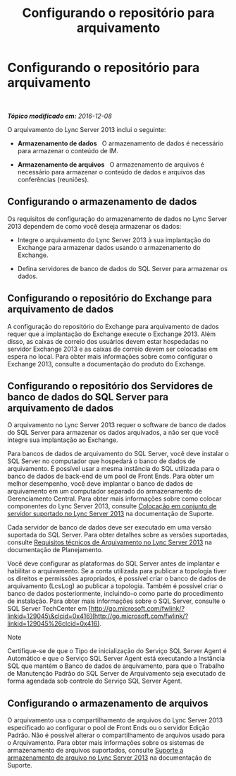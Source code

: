 ﻿---
title: Configurando o repositório para arquivamento
TOCTitle: Configurando o repositório para arquivamento
ms:assetid: f751245c-743e-454f-8325-968ae5e3de71
ms:mtpsurl: https://technet.microsoft.com/pt-br/library/JJ205392(v=OCS.15)
ms:contentKeyID: 49308639
ms.date: 12/10/2016
mtps_version: v=OCS.15
ms.translationtype: HT
---

# Configurando o repositório para arquivamento

 

_**Tópico modificado em:** 2016-12-08_

O arquivamento do Lync Server 2013 inclui o seguinte:

  - **Armazenamento de dados**   O armazenamento de dados é necessário para armazenar o conteúdo de IM.

  - **Armazenamento de arquivos**   O armazenamento de arquivos é necessário para armazenar o conteúdo de dados e arquivos das conferências (reuniões).

## Configurando o armazenamento de dados

Os requisitos de configuração do armazenamento de dados no Lync Server 2013 dependem de como você deseja armazenar os dados:

  - Integre o arquivamento do Lync Server 2013 à sua implantação do Exchange para armazenar dados usando o armazenamento do Exchange.

  - Defina servidores de banco de dados do SQL Server para armazenar os dados.

## Configurando o repositório do Exchange para arquivamento de dados

A configuração do repositório do Exchange para arquivamento de dados requer que a implantação do Exchange execute o Exchange 2013. Além disso, as caixas de correio dos usuários devem estar hospedadas no servidor Exchange 2013 e as caixas de correio devem ser colocadas em espera no local. Para obter mais informações sobre como configurar o Exchange 2013, consulte a documentação do produto do Exchange.

## Configurando o repositório dos Servidores de banco de dados do SQL Server para arquivamento de dados

O arquivamento no Lync Server 2013 requer o software de banco de dados do SQL Server para armazenar os dados arquivados, a não ser que você integre sua implantação ao Exchange.

Para bancos de dados de arquivamento do SQL Server, você deve instalar o SQL Server no computador que hospedará o banco de dados de arquivamento. É possível usar a mesma instância do SQL utilizada para o banco de dados de back-end de um pool de Front Ends. Para obter um melhor desempenho, você deve implantar o banco de dados de arquivamento em um computador separado do armazenamento de Gerenciamento Central. Para obter mais informações sobre como colocar componentes do Lync Server 2013, consulte [Colocação em conjunto de servidor suportado no Lync Server 2013](lync-server-2013-supported-server-collocation.md) na documentação de Suporte.

Cada servidor de banco de dados deve ser executado em uma versão suportada do SQL Server. Para obter detalhes sobre as versões suportadas, consulte [Requisitos técnicos de Arquivamento no Lync Server 2013](lync-server-2013-technical-requirements-for-archiving.md) na documentação de Planejamento.

Você deve configurar as plataformas do SQL Server antes de implantar e habilitar o arquivamento. Se a conta utilizada para publicar a topologia tiver os direitos e permissões apropriados, é possível criar o banco de dados de arquivamento (LcsLog) ao publicar a topologia. Também é possível criar o banco de dados posteriormente, incluindo-o como parte do procedimento de instalação. Para obter mais informações sobre o SQL Server, consulte o SQL Server TechCenter em [http://go.microsoft.com/fwlink/?linkid=129045\&clcid=0x416](http://go.microsoft.com/fwlink/?linkid=129045%26clcid=0x416).

> [!NOTE]  
> Certifique-se de que o Tipo de inicialização do Serviço SQL Server Agent é Automático e que o Serviço SQL Server Agent está executando a Instância SQL que mantém o Banco de dados de arquivamento, para que o Trabalho de Manutenção Padrão do SQL Server de Arquivamento seja executado de forma agendada sob controle do Serviço SQL Server Agent.

## Configurando o armazenamento de arquivos

O arquivamento usa o compartilhamento de arquivos do Lync Server 2013 especificado ao configurar o pool de Front Ends ou o servidor Edição Padrão. Não é possível alterar o compartilhamento de arquivos usado para o Arquivamento. Para obter mais informações sobre os sistemas de armazenamento de arquivos suportados, consulte [Suporte a armazenamento de arquivo no Lync Server 2013](lync-server-2013-file-storage-support.md) na documentação de Suporte.

